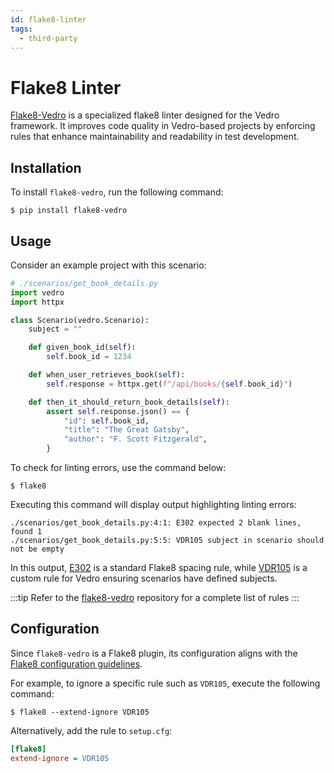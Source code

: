 ```yaml
---
id: flake8-linter
tags:
  - third-party
---
```


# Flake8 Linter

[Flake8-Vedro](https://pypi.org/project/flake8-vedro/) is a specialized flake8 linter designed for the Vedro framework. It improves code quality in Vedro-based projects by enforcing rules that enhance maintainability and readability in test development.

## Installation

To install `flake8-vedro`, run the following command:

```shell
$ pip install flake8-vedro
```

## Usage

Consider an example project with this scenario:

```python
# ./scenarios/get_book_details.py
import vedro
import httpx

class Scenario(vedro.Scenario):
    subject = ""

    def given_book_id(self):
        self.book_id = 1234

    def when_user_retrieves_book(self):
        self.response = httpx.get(f"/api/books/{self.book_id}")

    def then_it_should_return_book_details(self):
        assert self.response.json() == {
            "id": self.book_id,
            "title": "The Great Gatsby",
            "author": "F. Scott Fitzgerald",
        }
```

To check for linting errors, use the command below:

```shell
$ flake8
```

Executing this command will display output highlighting linting errors:

```shell
./scenarios/get_book_details.py:4:1: E302 expected 2 blank lines, found 1
./scenarios/get_book_details.py:5:5: VDR105 subject in scenario should not be empty
```

In this output, [E302](https://www.flake8rules.com/rules/E302.html) is a standard Flake8 spacing rule, while [VDR105](https://github.com/mytestopia/flake8-vedro/blob/main/flake8_vedro/errors/errors.py#L26) is a custom rule for Vedro ensuring scenarios have defined subjects.

:::tip
Refer to the [flake8-vedro](https://github.com/mytestopia/flake8-vedro/blob/main/README.md#rules) repository for a complete list of rules
:::

## Configuration

Since `flake8-vedro` is a Flake8 plugin,  its configuration aligns with the [Flake8 configuration guidelines](https://flake8.pycqa.org/en/latest/user/configuration.html).

For example, to ignore a specific rule such as `VDR105`, execute the following command:

```shell
$ flake8 --extend-ignore VDR105
```

Alternatively, add the rule to `setup.cfg`:

```ini
[flake8]
extend-ignore = VDR105
```
